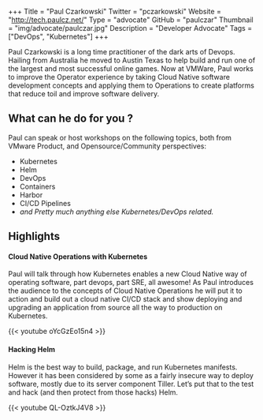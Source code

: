 +++
Title = "Paul Czarkowski"
Twitter = "pczarkowski"
Website = "http://tech.paulcz.net/"
Type = "advocate"
GitHub = "paulczar"
Thumbnail = "img/advocate/paulczar.jpg"
Description = "Developer Advocate"
Tags = ["DevOps", "Kubernetes"]
+++

Paul Czarkowski is a long time practitioner of the dark arts of Devops. Hailing from Australia he moved to Austin Texas to help build and run one of the largest and most successful online games. Now at VMWare, Paul works to improve the Operator experience by taking Cloud Native software development concepts and applying them to Operations to create platforms that reduce toil and improve software delivery.

<!--more-->

## What can he do for you ?

Paul can speak or host workshops on the following topics, both from VMware Product, and Opensource/Community perspectives:

* Kubernetes
* Helm
* DevOps
* Containers
* Harbor
* CI/CD Pipelines
* *and Pretty much anything else Kubernetes/DevOps related.*

## Highlights

#### Cloud Native Operations with Kubernetes

Paul will talk through how Kubernetes enables a new Cloud Native way of operating software, part devops, part SRE, all awesome! As Paul introduces the audience to the concepts of Cloud Native Operations he will put it to action and build out a cloud native CI/CD stack and show deploying and upgrading an application from source all the way to production on Kubernetes.

{{< youtube oYcGzEo15n4 >}}

#### Hacking Helm

Helm is the best way to build, package, and run Kubernetes manifests. However it has been considered by some as a fairly insecure way to deploy software, mostly due to its server component Tiller. Let’s put that to the test and hack (and then protect from those hacks) Helm.

{{< youtube QL-OztkJ4V8 >}}
